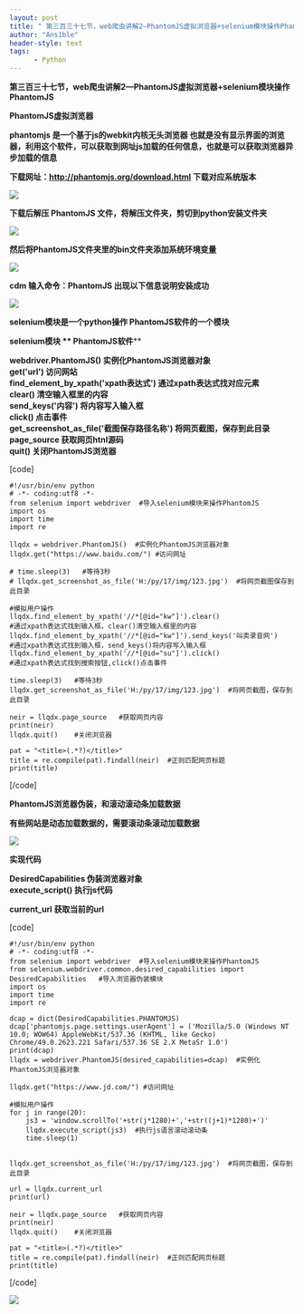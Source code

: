 ```yaml
---
layout: post
title: " 第三百三十七节，web爬虫讲解2—PhantomJS虚拟浏览器+selenium模块操作PhantomJS "
author: "Ans1ble"
header-style: text
tags:
      - Python
---
```


**第三百三十七节，web爬虫讲解2—PhantomJS虚拟浏览器+selenium模块操作PhantomJS**





**PhantomJS虚拟浏览器**

**phantomjs 是一个基于js的webkit内核无头浏览器
也就是没有显示界面的浏览器，利用这个软件，可以获取到网址js加载的任何信息，也就是可以获取浏览器异步加载的信息**

**下载网址：http://phantomjs.org/download.html  下载对应系统版本**

**![](https://images2017.cnblogs.com/blog/955761/201708/955761-20170801231442911-1004243698.png)**





**下载后解压 **PhantomJS** 文件，将解压文件夹，剪切到python安装文件夹**

![](https://images2017.cnblogs.com/blog/955761/201708/955761-20170801232213630-174686419.png)



**然后将PhantomJS文件夹里的bin文件夹添加系统环境变量**

![](https://images2017.cnblogs.com/blog/955761/201708/955761-20170801232547630-1801949362.png)



**cdm 输入命令：PhantomJS  出现以下信息说明安装成功**

**![](https://images2017.cnblogs.com/blog/955761/201708/955761-20170801233206490-525701304.png)**





**selenium模块是一个python操作 **PhantomJS软件的一个模块****

******selenium模块 ** **PhantomJS软件**********



**webdriver.PhantomJS() 实例化PhantomJS浏览器对象**  
 **get('url') 访问网站**  
 **find_element_by_xpath('xpath表达式') 通过xpath表达式找对应元素**  
 **clear() 清空输入框里的内容**  
 **send_keys('内容') 将内容写入输入框**  
 **click() 点击事件**  
 **get_screenshot_as_file('截图保存路径名称') 将网页截图，保存到此目录**  
 **page_source 获取网页htnl源码**  
 **quit() 关闭PhantomJS浏览器**

[code]

    #!/usr/bin/env python
    # -*- coding:utf8 -*-
    from selenium import webdriver  #导入selenium模块来操作PhantomJS
    import os
    import time
    import re
    
    llqdx = webdriver.PhantomJS()  #实例化PhantomJS浏览器对象
    llqdx.get("https://www.baidu.com/") #访问网址
    
    # time.sleep(3)   #等待3秒
    # llqdx.get_screenshot_as_file('H:/py/17/img/123.jpg')  #将网页截图保存到此目录
    
    #模拟用户操作
    llqdx.find_element_by_xpath('//*[@id="kw"]').clear()                    #通过xpath表达式找到输入框，clear()清空输入框里的内容
    llqdx.find_element_by_xpath('//*[@id="kw"]').send_keys('叫卖录音网')     #通过xpath表达式找到输入框，send_keys()将内容写入输入框
    llqdx.find_element_by_xpath('//*[@id="su"]').click()                    #通过xpath表达式找到搜索按钮,click()点击事件
    
    time.sleep(3)   #等待3秒
    llqdx.get_screenshot_as_file('H:/py/17/img/123.jpg')  #将网页截图，保存到此目录
    
    neir = llqdx.page_source   #获取网页内容
    print(neir)
    llqdx.quit()    #关闭浏览器
    
    pat = "<title>(.*?)</title>"
    title = re.compile(pat).findall(neir)  #正则匹配网页标题
    print(title)
[/code]



****PhantomJS浏览器伪装，和滚动滚动条加载数据****

****有些网站是动态加载数据的，需要滚动条滚动加载数据****

****![](https://images2017.cnblogs.com/blog/955761/201708/955761-20170802174734240-769398206.png)****



****实现代码****

**DesiredCapabilities 伪装浏览器对象**  
 **execute_script() 执行js代码**

**current_url 获取当前的url**

[code]

    #!/usr/bin/env python
    # -*- coding:utf8 -*-
    from selenium import webdriver  #导入selenium模块来操作PhantomJS
    from selenium.webdriver.common.desired_capabilities import DesiredCapabilities   #导入浏览器伪装模块
    import os
    import time
    import re
    
    dcap = dict(DesiredCapabilities.PHANTOMJS)
    dcap['phantomjs.page.settings.userAgent'] = ('Mozilla/5.0 (Windows NT 10.0; WOW64) AppleWebKit/537.36 (KHTML, like Gecko) Chrome/49.0.2623.221 Safari/537.36 SE 2.X MetaSr 1.0')
    print(dcap)
    llqdx = webdriver.PhantomJS(desired_capabilities=dcap)  #实例化PhantomJS浏览器对象
    
    llqdx.get("https://www.jd.com/") #访问网址
    
    #模拟用户操作
    for j in range(20):
        js3 = 'window.scrollTo('+str(j*1280)+','+str((j+1)*1280)+')'
        llqdx.execute_script(js3)  #执行js语言滚动滚动条
        time.sleep(1)
    
    
    llqdx.get_screenshot_as_file('H:/py/17/img/123.jpg')  #将网页截图，保存到此目录
    
    url = llqdx.current_url
    print(url)
    
    neir = llqdx.page_source   #获取网页内容
    print(neir)
    llqdx.quit()    #关闭浏览器
    
    pat = "<title>(.*?)</title>"
    title = re.compile(pat).findall(neir)  #正则匹配网页标题
    print(title)
[/code]

![](https://images2017.cnblogs.com/blog/955761/201708/955761-20170802175104443-1055543072.png)



